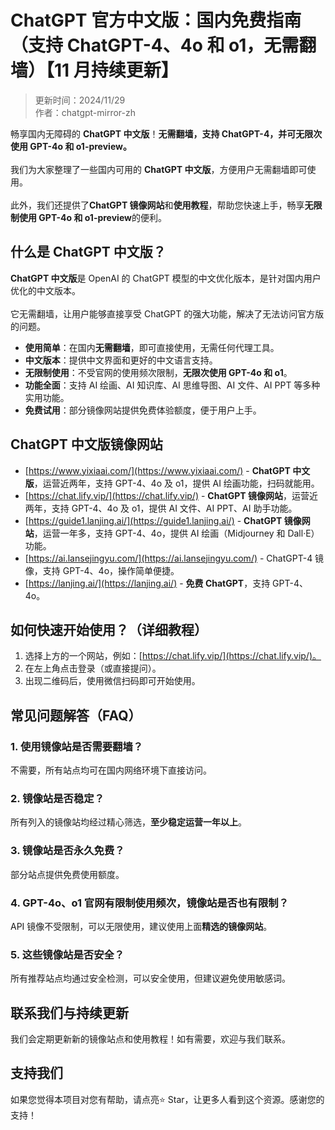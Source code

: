 # ChatGPT 官方中文版：国内免费指南（支持 ChatGPT-4、4o 和 o1，无需翻墙）【11 月持续更新】 

> 更新时间：2024/11/29 <br />
> 作者：chatgpt-mirror-zh

畅享国内无障碍的 **ChatGPT 中文版**！**无需翻墙，支持 ChatGPT-4，并可无限次使用 GPT-4o 和 o1-preview。** <br />
<br />
我们为大家整理了一些国内可用的 **ChatGPT 中文版**，方便用户无需翻墙即可使用。<br />
<br />
此外，我们还提供了**ChatGPT 镜像网站**和**使用教程**，帮助您快速上手，畅享**无限制使用 GPT-4o 和 o1-preview**的便利。

## 什么是 ChatGPT 中文版？

**ChatGPT 中文版**是 OpenAI 的 ChatGPT 模型的中文优化版本，是针对国内用户优化的中文版本。<br />
<br />
它无需翻墙，让用户能够直接享受 ChatGPT 的强大功能，解决了无法访问官方版的问题。<br />

- **使用简单**：在国内**无需翻墙**，即可直接使用，无需任何代理工具。
- **中文版本**：提供中文界面和更好的中文语言支持。
- **无限制使用**：不受官网的使用频次限制，**无限次使用 GPT-4o 和 o1**。
- **功能全面**：支持 AI 绘画、AI 知识库、AI 思维导图、AI 文件、AI PPT 等多种实用功能。
- **免费试用**：部分镜像网站提供免费体验额度，便于用户上手。

## ChatGPT 中文版镜像网站

- [https://www.yixiaai.com/](https://www.yixiaai.com/) - **ChatGPT 中文版**，运营近两年，支持 GPT-4、4o 及 o1，提供 AI 绘画功能，扫码就能用。
- [https://chat.lify.vip/](https://chat.lify.vip/) - **ChatGPT 镜像网站**，运营近两年，支持 GPT-4、4o 及 o1，提供 AI 文件、AI PPT、AI 助手功能。
- [https://guide1.lanjing.ai/](https://guide1.lanjing.ai/) - **ChatGPT 镜像网站**，运营一年多，支持 GPT-4、4o，提供 AI 绘画（Midjourney 和 Dall·E）功能。
- [https://ai.lansejingyu.com/](https://ai.lansejingyu.com/) - ChatGPT-4 镜像，支持 GPT-4、4o，操作简单便捷。
- [https://lanjing.ai/](https://lanjing.ai/) - **免费 ChatGPT**，支持 GPT-4、4o。

## 如何快速开始使用？（详细教程）

1. 选择上方的一个网站，例如：[https://chat.lify.vip/](https://chat.lify.vip/)。
2. 在左上角点击登录（或直接提问）。
3. 出现二维码后，使用微信扫码即可开始使用。

## 常见问题解答（FAQ）

### 1. 使用镜像站是否需要翻墙？
不需要，所有站点均可在国内网络环境下直接访问。

### 2. 镜像站是否稳定？
所有列入的镜像站均经过精心筛选，**至少稳定运营一年以上**。

### 3. 镜像站是否永久免费？
部分站点提供免费使用额度。

### 4. GPT-4o、o1 官网有限制使用频次，镜像站是否也有限制？
API 镜像不受限制，可以无限使用，建议使用上面**精选的镜像网站**。

### 5. 这些镜像站是否安全？
所有推荐站点均通过安全检测，可以安全使用，但建议避免使用敏感词。

## 联系我们与持续更新

我们会定期更新新的镜像站点和使用教程！如有需要，欢迎与我们联系。

## 支持我们

如果您觉得本项目对您有帮助，请点亮⭐ Star，让更多人看到这个资源。感谢您的支持！

